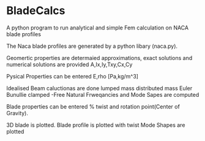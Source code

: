 # BladeCalcs
A python program to run analytical and simple Fem calculation on NACA blade profiles

The Naca blade profiles are generated by a python libary (naca.py).

Geomertic properties are determaied
approximations, exact solutions and numerical solutions are provided
A,Ix,Iy,Txy,Cx,Cy

Pysical Properties can be entered
E,rho [Pa,kg/m^3]

Idealised Beam caluctionas are done
lumped mass
distributed mass
Euler Bunullie clamped -Free
Natural Frweqancies and Mode Sapes are computed

Blade properties can be entered
% twist and rotation point(Center of Gravity).

3D blade is plotted.
Blade profile is plotted with twist
Mode Shapes are plotted
